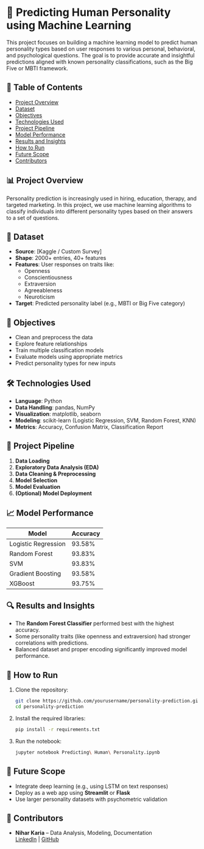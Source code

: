 # 🧠 Predicting Human Personality using Machine Learning

This project focuses on building a machine learning model to predict human personality types based on user responses to various personal, behavioral, and psychological questions. The goal is to provide accurate and insightful predictions aligned with known personality classifications, such as the Big Five or MBTI framework.

## 📌 Table of Contents

- [Project Overview](#project-overview)
- [Dataset](#dataset)
- [Objectives](#objectives)
- [Technologies Used](#technologies-used)
- [Project Pipeline](#project-pipeline)
- [Model Performance](#model-performance)
- [Results and Insights](#results-and-insights)
- [How to Run](#how-to-run)
- [Future Scope](#future-scope)
- [Contributors](#contributors)

## 📊 Project Overview

Personality prediction is increasingly used in hiring, education, therapy, and targeted marketing. In this project, we use machine learning algorithms to classify individuals into different personality types based on their answers to a set of questions.

## 📂 Dataset

- **Source**: [Kaggle / Custom Survey]
- **Shape**: 2000+ entries, 40+ features
- **Features**: User responses on traits like:
  - Openness
  - Conscientiousness
  - Extraversion
  - Agreeableness
  - Neuroticism
- **Target**: Predicted personality label (e.g., MBTI or Big Five category)

## 🎯 Objectives

- Clean and preprocess the data
- Explore feature relationships
- Train multiple classification models
- Evaluate models using appropriate metrics
- Predict personality types for new inputs

## 🛠️ Technologies Used

- **Language**: Python
- **Data Handling**: pandas, NumPy
- **Visualization**: matplotlib, seaborn
- **Modeling**: scikit-learn (Logistic Regression, SVM, Random Forest, KNN)
- **Metrics**: Accuracy, Confusion Matrix, Classification Report

## 🔁 Project Pipeline

1. **Data Loading**
2. **Exploratory Data Analysis (EDA)**
3. **Data Cleaning & Preprocessing**
4. **Model Selection**
5. **Model Evaluation**
6. **(Optional) Model Deployment**

## 📈 Model Performance

| Model              | Accuracy    |
|--------------------|-------------|
| Logistic Regression| 93.58%      |
| Random Forest      | 93.83%      |
| SVM                | 93.83%      |
| Gradient Boosting  | 93.58%      |
|XGBoost             | 93.75%      |

## 🔍 Results and Insights

- The **Random Forest Classifier** performed best with the highest accuracy.
- Some personality traits (like openness and extraversion) had stronger correlations with predictions.
- Balanced dataset and proper encoding significantly improved model performance.

## 🚀 How to Run

1. Clone the repository:
   ```bash
   git clone https://github.com/yourusername/personality-prediction.git
   cd personality-prediction
   ```

2. Install the required libraries:
   ```bash
   pip install -r requirements.txt
   ```

3. Run the notebook:
   ```bash
   jupyter notebook Predicting\ Human\ Personality.ipynb
   ```

## 🔮 Future Scope

- Integrate deep learning (e.g., using LSTM on text responses)
- Deploy as a web app using **Streamlit** or **Flask**
- Use larger personality datasets with psychometric validation

## 👤 Contributors

- **Nihar Karia** – Data Analysis, Modeling, Documentation  
  [LinkedIn](https://www.linkedin.com/in/nihar-karia) | [GitHub](https://github.com/yourusername)
